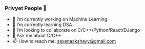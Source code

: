 ### Privyet People 👋

- 🔭 I’m currently working on Machine Learning
- 🌱 I’m currently learning DSA
- 👯 I’m looking to collaborate on C/C++/Python/React/DJango
- 💬 Ask me about C/C++
- 📫 How to reach me: saxenaakshayy@gmail.com
